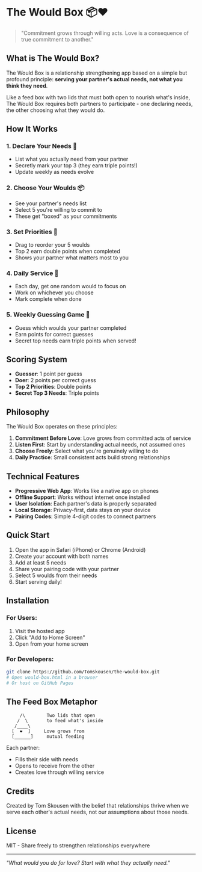 # The Would Box 📦❤️

> "Commitment grows through willing acts. Love is a consequence of true commitment to another."

## What is The Would Box?

The Would Box is a relationship strengthening app based on a simple but profound principle: **serving your partner's actual needs, not what you think they need**.

Like a feed box with two lids that must both open to nourish what's inside, The Would Box requires both partners to participate - one declaring needs, the other choosing what they would do.

## How It Works

### 1. **Declare Your Needs** 📝
- List what you actually need from your partner
- Secretly mark your top 3 (they earn triple points!)
- Update weekly as needs evolve

### 2. **Choose Your Woulds** 📦
- See your partner's needs list
- Select 5 you're willing to commit to
- These get "boxed" as your commitments

### 3. **Set Priorities** 🎯
- Drag to reorder your 5 woulds
- Top 2 earn double points when completed
- Shows your partner what matters most to you

### 4. **Daily Service** 🌅
- Each day, get one random would to focus on
- Work on whichever you choose
- Mark complete when done

### 5. **Weekly Guessing Game** 🎲
- Guess which woulds your partner completed
- Earn points for correct guesses
- Secret top needs earn triple points when served!

## Scoring System

- **Guesser**: 1 point per guess
- **Doer**: 2 points per correct guess
- **Top 2 Priorities**: Double points
- **Secret Top 3 Needs**: Triple points

## Philosophy

The Would Box operates on these principles:

1. **Commitment Before Love**: Love grows from committed acts of service
2. **Listen First**: Start by understanding actual needs, not assumed ones
3. **Choose Freely**: Select what you're genuinely willing to do
4. **Daily Practice**: Small consistent acts build strong relationships

## Technical Features

- **Progressive Web App**: Works like a native app on phones
- **Offline Support**: Works without internet once installed
- **User Isolation**: Each partner's data is properly separated
- **Local Storage**: Privacy-first, data stays on your device
- **Pairing Codes**: Simple 4-digit codes to connect partners

## Quick Start

1. Open the app in Safari (iPhone) or Chrome (Android)
2. Create your account with both names
3. Add at least 5 needs
4. Share your pairing code with your partner
5. Select 5 woulds from their needs
6. Start serving daily!

## Installation

### For Users:
1. Visit the hosted app
2. Click "Add to Home Screen"
3. Open from your home screen

### For Developers:
```bash
git clone https://github.com/Tomskousen/the-would-box.git
# Open would-box.html in a browser
# Or host on GitHub Pages
```

## The Feed Box Metaphor

```
     /\        Two lids that open
    /  \       to feed what's inside
   /____\      
  [  ❤️  ]     Love grows from
  [______]     mutual feeding
```

Each partner:
- Fills their side with needs
- Opens to receive from the other
- Creates love through willing service

## Credits

Created by Tom Skousen with the belief that relationships thrive when we serve each other's actual needs, not our assumptions about those needs.

## License

MIT - Share freely to strengthen relationships everywhere

---

*"What would you do for love? Start with what they actually need."*